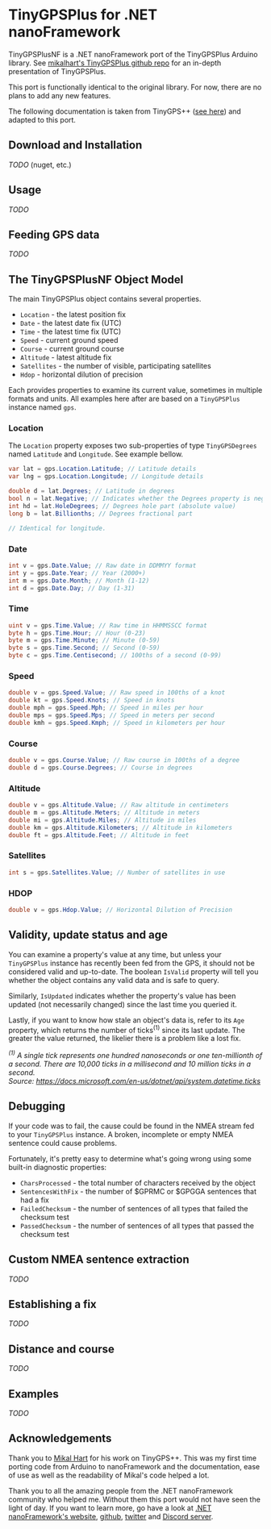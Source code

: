 # TinyGPSPlus for .NET nanoFramework
TinyGPSPlusNF is a .NET nanoFramework port of the TinyGPSPlus Arduino library. See [mikalhart's TinyGPSPlus github repo](https://github.com/mikalhart/TinyGPSPlus) for an in-depth presentation of TinyGPSPlus.

This port is functionally identical to the original library. For now, there are no plans to add any new features.

The following documentation is taken from TinyGPS++ ([see here](http://arduiniana.org/libraries/tinygpsplus/)) and adapted to this port.

## Download and Installation

_TODO_ (nuget, etc.)

## Usage

_TODO_

## Feeding GPS data

_TODO_

## The TinyGPSPlusNF Object Model

The main TinyGPSPlus object contains several properties.

* `Location` - the latest position fix
* `Date` - the latest date fix (UTC)
* `Time` - the latest time fix (UTC)
* `Speed` - current ground speed
* `Course` - current ground course
* `Altitude` - latest altitude fix
* `Satellites` - the number of visible, participating satellites
* `Hdop` - horizontal dilution of precision

Each provides properties to examine its current value, sometimes in multiple formats and units. All examples here after are based on a `TinyGPSPlus` instance named `gps`.

### Location

The `Location` property exposes two sub-properties of type `TinyGPSDegrees` named `Latitude` and `Longitude`. See example bellow.

```csharp
var lat = gps.Location.Latitude; // Latitude details
var lng = gps.Location.Longitude; // Longitude details

double d = lat.Degrees; // Latitude in degrees
bool n = lat.Negative; // Indicates whether the Degrees property is negative
int hd = lat.HoleDegrees; // Degrees hole part (absolute value)
long b = lat.Billionths; // Degrees fractional part

// Identical for longitude.
```

### Date

```csharp
int v = gps.Date.Value; // Raw date in DDMMYY format
int y = gps.Date.Year; // Year (2000+)
int m = gps.Date.Month; // Month (1-12)
int d = gps.Date.Day; // Day (1-31)
```

### Time

```csharp
uint v = gps.Time.Value; // Raw time in HHMMSSCC format
byte h = gps.Time.Hour; // Hour (0-23)
byte m = gps.Time.Minute; // Minute (0-59)
byte s = gps.Time.Second; // Second (0-59)
byte c = gps.Time.Centisecond; // 100ths of a second (0-99)
```

### Speed

```csharp
double v = gps.Speed.Value; // Raw speed in 100ths of a knot
double kt = gps.Speed.Knots; // Speed in knots
double mph = gps.Speed.Mph; // Speed in miles per hour
double mps = gps.Speed.Mps; // Speed in meters per second
double kmh = gps.Speed.Kmph; // Speed in kilometers per hour
```

### Course

```csharp
double v = gps.Course.Value; // Raw course in 100ths of a degree
double d = gps.Course.Degrees; // Course in degrees
```

### Altitude

```csharp
double v = gps.Altitude.Value; // Raw altitude in centimeters
double m = gps.Altitude.Meters; // Altitude in meters
double mi = gps.Altitude.Miles; // Altitude in miles
double km = gps.Altitude.Kilometers; // Altitude in kilometers
double ft = gps.Altitude.Feet; // Altitude in feet
```

### Satellites

```csharp
int s = gps.Satellites.Value; // Number of satellites in use
```

### HDOP

```csharp
double v = gps.Hdop.Value; // Horizontal Dilution of Precision
```

## Validity, update status and age

You can examine a property's value at any time, but unless your `TinyGPSPlus` instance has recently been fed from the GPS, it should not be considered valid and up-to-date. The boolean `IsValid` property will tell you whether the object contains any valid data and is safe to query.

Similarly, `IsUpdated` indicates whether the property's value has been updated (not necessarily changed) since the last time you queried it.

Lastly, if you want to know how stale an object's data is, refer to its `Age` property, which returns the number of ticks<sup>(1)</sup> since its last update. The greater the value returned, the likelier there is a problem like a lost fix.

_<sup>(1)</sup> A single tick represents one hundred nanoseconds or one ten-millionth of a second. There are 10,000 ticks in a millisecond and 10 million ticks in a second.  
Source: https://docs.microsoft.com/en-us/dotnet/api/system.datetime.ticks_

## Debugging

If your code was to fail, the cause could be found in the NMEA stream fed to your `TinyGPSPlus` instance. A broken, incomplete or empty NMEA sentence could cause problems.

Fortunately, it's pretty easy to determine what's going wrong using some built-in diagnostic properties:

* `CharsProcessed` - the total number of characters received by the object
* `SentencesWithFix` - the number of $GPRMC or $GPGGA sentences that had a fix
* `FailedChecksum` - the number of sentences of all types that failed the checksum test
* `PassedChecksum` - the number of sentences of all types that passed the checksum test

## Custom NMEA sentence extraction

_TODO_

## Establishing a fix

_TODO_

## Distance and course

_TODO_

## Examples

_TODO_

## Acknowledgements

Thank you to [Mikal Hart](https://github.com/mikalhart) for his work on TinyGPS++. This was my first time porting code from Arduino to nanoFramework and the documentation, ease of use as well as the readability of Mikal's code helped a lot.

Thank you to all the amazing people from the .NET nanoFramework community who helped me. Without them this port would not have seen the light of day. If you want to learn more, go have a look at [.NET nanoFramework's website](http://www.nanoframework.net/), [github](https://github.com/nanoframework), [twitter](https://twitter.com/nanoFramework) and [Discord server](https://discord.com/invite/gCyBu8T).